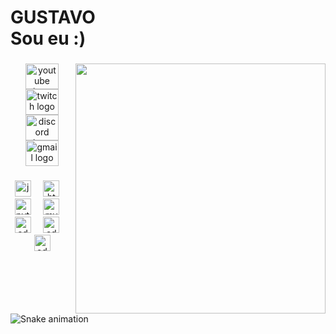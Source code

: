 <h1 align="left">GUSTAVO<br> Sou eu :)</h1>

###

<img align="right" height="400" src="https://i.pinimg.com/originals/79/78/f0/7978f02b7b6b84ffddb9b9bf1fd25dac.gif"  />

###

<div align="center">
  <img src="https://raw.githubusercontent.com/maurodesouza/profile-readme-generator/master/src/assets/icons/social/youtube/default.svg" width="53" height="41" alt="youtube logo"  />
  <img src="https://raw.githubusercontent.com/maurodesouza/profile-readme-generator/master/src/assets/icons/social/twitch/default.svg" width="53" height="41" alt="twitch logo"  />
  <img src="https://raw.githubusercontent.com/maurodesouza/profile-readme-generator/master/src/assets/icons/social/discord/default.svg" width="53" height="41" alt="discord logo"  />
  <img src="https://raw.githubusercontent.com/maurodesouza/profile-readme-generator/master/src/assets/icons/social/gmail/default.svg" width="53" height="41" alt="gmail logo"  />
</div>

###

<div align="center">
  <img src="https://skillicons.dev/icons?i=js" height="26" alt="javascript logo"  />
  <img width="12" />
  <img src="https://skillicons.dev/icons?i=html" height="26" alt="html5 logo"  />
  <img width="12" />
  <img src="https://skillicons.dev/icons?i=py" height="26" alt="python logo"  />
  <img width="12" />
  <img src="https://skillicons.dev/icons?i=mysql" height="26" alt="mysql logo"  />
  <img width="12" />
  <img src="https://skillicons.dev/icons?i=ae" height="26" alt="adobeaftereffects logo"  />
  <img width="12" />
  <img src="https://skillicons.dev/icons?i=ps" height="26" alt="adobephotoshop logo"  />
  <img width="12" />
  <img src="https://skillicons.dev/icons?i=pr" height="26" alt="adobepremierepro logo"  />
</div>

###

<br clear="both">

<img src="https://raw.githubusercontent.com/g/g/output/snake.svg" alt="Snake animation" />

###
